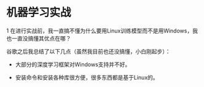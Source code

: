 #  机器学习实战
1 在进行实战前，我一直搞不懂为什么要用Linux训练模型而不是用Windows，我也一直没搞懂其优点在哪？

谷歌之后我总结了以下几点（虽然我目前也还没搞懂，小白刚起步）：

* 大部分的深度学习框架对Windows支持并不好。

* 安装命令和安装各种库很方便，很多东西都是基于Linux的。
